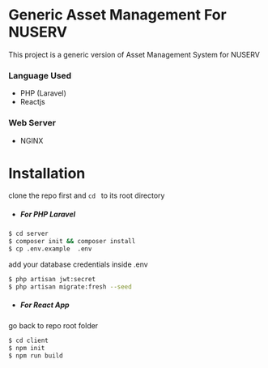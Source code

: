 #  Generic Asset Management For NUSERV

This project is a generic version of Asset Management System for NUSERV

### Language Used
 - PHP (Laravel)
 - Reactjs
 
### Web Server
 - NGINX


# Installation

clone the repo first and `cd ` to its root directory

* ##### For PHP Laravel

```sh
$ cd server
$ composer init && composer install
$ cp .env.example  .env
```
add your database credentials inside .env
```sh
$ php artisan jwt:secret
$ php artisan migrate:fresh --seed
```
* ##### For React App
go back to repo root folder

```sh
$ cd client
$ npm init
$ npm run build
```